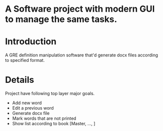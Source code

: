 # A Software project with modern GUI to manage the same tasks.

# Introduction #

A GRE definition manipulation software that'd generate docx files according to specified format.


# Details #

Project have following top layer major goals.
  * Add new word
  * Edit a previous word
  * Generate docx file
  * Mark words that are not printed
  * Show list according to book [Master, ..., ]